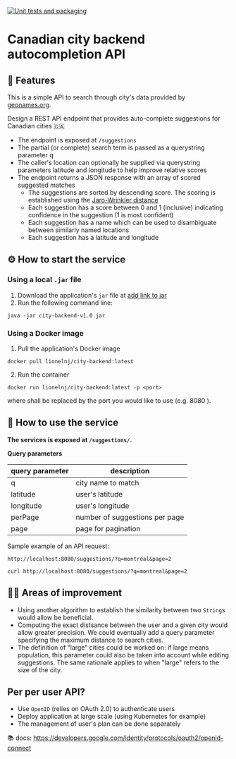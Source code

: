 [![Unit tests and packaging](https://github.com/lionel-nj/city-backend/actions/workflows/test_pack.yml/badge.svg?event=release)](https://github.com/lionel-nj/city-backend/actions/workflows/test_pack.yml)

# Canadian city backend autocompletion API

## 🎉 Features

This is a simple API to search through city's data provided by [geonames.org](geonames.org).

Design a REST API endpoint that provides auto-complete suggestions for Canadian cities 🇨🇦
- The endpoint is exposed at `/suggestions`
- The partial (or complete) search term is passed as a querystring parameter q
- The caller's location can optionally be supplied via querystring parameters
latitude and longitude to help improve relative scores
- The endpoint returns a JSON response with an array of scored suggested
matches
  - The suggestions are sorted by descending score. The scoring is established using the [Jaro-Wrinkler distance](https://en.wikipedia.org/wiki/Jaro%E2%80%93Winkler_distance)
  - Each suggestion has a score between 0 and 1 (inclusive) indicating
confidence in the suggestion (1 is most confident)
  - Each suggestion has a name which can be used to disambiguate between
similarly named locations
  - Each suggestion has a latitude and longitude

## ⚙️ How to start the service

### Using a local `.jar` file
1. Download the application's `jar` file at [add link to jar]()
1. Run the following command line:
```
java -jar city-backend-v1.0.jar
```

### Using a Docker image

1. Pull the application's Docker image 
```
docker pull lionelnj/city-backend:latest
```

2. Run the container 

```
docker run lionelnj/city-backend:latest -p <port>
```
where <port> shall be replaced by the port you would like to use (e.g. 8080 ).
  
## 🧠 How to use the service

**The services is exposed at `/suggestions/`.**

**Query parameters**

| query parameter 	| description                    	|
|-----------------	|--------------------------------	|
| q               	| city name to match             	|
| latitude        	| user's latitude                	|
| longitude       	| user's longitude               	|
| perPage         	| number of suggestions per page 	|
| page            	| page for pagination            	|

Sample example of an API request:
```
http://localhost:8080/suggestions/?q=montreal&page=2
```
  
```
curl http://localhost:8080/suggestions/?q=montreal&page=2
```
 
  
 ## 💪🏾 Areas of improvement
  - Using another algorithm to establish the similarity between two `String`s would allow be beneficial.
  - Computing the exact distsance between the user and a given city would allow greater precision. We could eventually add a query parameter specifying the maximum distance to search cities.
  - The definition of "large" cities could be worked on: if large means population, this parameter could also be taken into account while editing suggestions. The same rationale  applies to when "large" refers to the size of the city.
  
## Per per user API?
  - Use `OpenID` (relies on OAuth 2.0) to authenticate users
  - Deploy application at large scale (using Kubernetes for example)
  - The management of user's plan can be done separately
  
 📚 docs: https://developers.google.com/identity/protocols/oauth2/openid-connect
